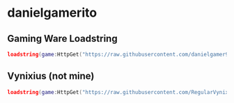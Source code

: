 # danielgamerito

## Gaming Ware Loadstring
```lua
loadstring(game:HttpGet("https://raw.githubusercontent.com/danielgamer9799/danielgamerito/main/GamingWare.lua"))()
```
## Vynixius (not mine)
```lua
loadstring(game:HttpGet("https://raw.githubusercontent.com/RegularVynixu/Vynixius/main/Loader.lua"))()
```
